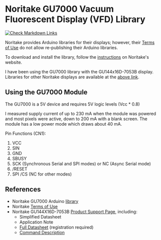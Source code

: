 # Noritake GU7000 Vacuum Fluorescent Display (VFD) Library

[![Check Markdown Links](https://github.com/Andy4495/Noritake-GU7000/actions/workflows/CheckMarkdownLinks.yml/badge.svg)](https://github.com/Andy4495/Noritake-GU7000/actions/workflows/CheckMarkdownLinks.yml)

Noritake provides Arduino libraries for their displays; however, their [Terms of Use][3] do not allow re-publishing their Arduino libraries.

To download and install the library, follow the [instructions][1] on Noritake's website.

I have been using the GU7000 library with the GU144x16D-7053B display. Libraries for other Noritake displays are available at the [above link][1].

## Using the GU7000 Module

The GU7000 is a 5V device and requires 5V logic levels (Vcc * 0.8)

I measured supply current of up to 230 mA when the module was powered and most pixels were active, down to 200 mA with a blank screen. The module has a low power mode which draws about 40 mA.

Pin Functions (CN1):

1. VCC
2. SIN
3. GND
4. SBUSY
5. SCK (Synchronous Serial and SPI modes) or NC (Async Serial mode)
6. /RESET
7. SPI /CS (NC for other modes)

## References

- Noritake GU7000 Arduino [library][1]
- Noritake [Terms of Use][3]
- Noritake GU144X16D-7053B [Product Support Page][7], including:
  - Simplified Datasheet
  - Application Note
  - [Full Datasheet][2] (registration required)
  - [Command Description][6]

[1]: https://www.noritake-elec.com/support/design-resources/support-guide/arduino-code-library-quick-start-guide
[2]: https://www.noritake-elec.com/user/datasheet?FMTP=2&PSID=5908e690167775b2f6241569268c741e&VFDID=152&SCID=185
[3]: https://www.noritake-elec.com/about/terms-of-use
[//]: # ([4]: https://www.noritake-elec.com/user/download?id=gu144x16d-7053b&category=21)
[//]: # ([5]: https://www.noritake-elec.com/products/user/download?category=2&id=a-apn200_e21)
[6]: https://www.noritake-elec.com/support/design-resources/support-guide/gu-7000-command-description
[7]: https://www.noritake-elec.com/products/model?part=GU144X16D-7053B
[//]: # ([200]: https://github.com/Andy4495/Noritake-GU7000)
